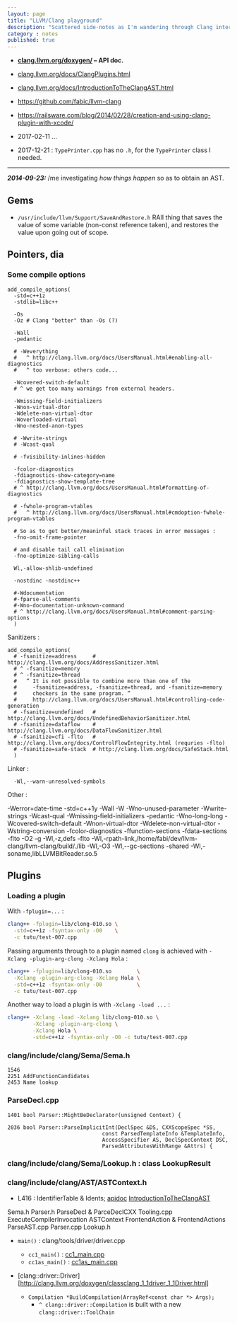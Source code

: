 ```yaml
---
layout: page
title: "LLVM/Clang playground"
description: "Scattered side-notes as I'm wandering through Clang internals."
category : notes
published: true
---
```


* __[clang.llvm.org/doxygen/](http://clang.llvm.org/doxygen/index.html)
  &ndash; API doc.__
* [clang.llvm.org/docs/ClangPlugins.html](https://clang.llvm.org/docs/ClangPlugins.html)
* [clang.llvm.org/docs/IntroductionToTheClangAST.html](https://clang.llvm.org/docs/IntroductionToTheClangAST.html)
* <https://github.com/fabic/llvm-clang>
* <https://railsware.com/blog/2014/02/28/creation-and-using-clang-plugin-with-xcode/>

* 2017-02-11 ...
* 2017-12-21 : `TypePrinter.cpp` has no `.h`, for the `TypePrinter` class I needed.

- - -

_**2014-09-23:**_ /me investigating _how things happen_ so as to obtain an AST.

## Gems

* `/usr/include/llvm/Support/SaveAndRestore.h` RAII thing that saves the value
  of some variable (non-const reference taken), and restores the value upon
  going out of scope.

## Pointers, dia

### Some compile options

    add_compile_options(
      -std=c++1z
      -stdlib=libc++

      -Os
      -Oz # Clang "better" than -Os (?)

      -Wall
      -pedantic

      # -Weverything
      #   ^ http://clang.llvm.org/docs/UsersManual.html#enabling-all-diagnostics
      #   ^ too verbose: others code...

      -Wcovered-switch-default
      # ^ we get too many warnings from external headers.

      -Wmissing-field-initializers
      -Wnon-virtual-dtor
      -Wdelete-non-virtual-dtor
      -Woverloaded-virtual
      -Wno-nested-anon-types

      # -Wwrite-strings
      # -Wcast-qual

      # -fvisibility-inlines-hidden

      -fcolor-diagnostics
      -fdiagnostics-show-category=name
      -fdiagnostics-show-template-tree
      # ^ http://clang.llvm.org/docs/UsersManual.html#formatting-of-diagnostics

      # -fwhole-program-vtables
      #   ^ http://clang.llvm.org/docs/UsersManual.html#cmdoption-fwhole-program-vtables

      # So as to get better/meaninful stack traces in error messages :
      -fno-omit-frame-pointer

      # and disable tail call elimination
      -fno-optimize-sibling-calls

      Wl,-allow-shlib-undefined

      -nostdinc -nostdinc++

      #-Wdocumentation
      #-fparse-all-comments
      #-Wno-documentation-unknown-command
      # ^ http://clang.llvm.org/docs/UsersManual.html#comment-parsing-options
      )

Sanitizers :

    add_compile_options(
      # -fsanitize=address     # http://clang.llvm.org/docs/AddressSanitizer.html
      # ^ -fsanitize=memory
      # ^ -fsanitize=thread
      #   “ It is not possible to combine more than one of the
      #     -fsanitize=address, -fsanitize=thread, and -fsanitize=memory
      #     checkers in the same program. ”
      #     http://clang.llvm.org/docs/UsersManual.html#controlling-code-generation
      # -fsanitize=undefined   # http://clang.llvm.org/docs/UndefinedBehaviorSanitizer.html
      # -fsanitize=dataflow    # http://clang.llvm.org/docs/DataFlowSanitizer.html
      # -fsanitize=cfi -flto   # http://clang.llvm.org/docs/ControlFlowIntegrity.html (requries -flto)
      # -fsanitize=safe-stack  # http://clang.llvm.org/docs/SafeStack.html
      )

Linker :

      -Wl,--warn-unresolved-symbols

Other :

-Werror=date-time -std=c++1y -Wall -W -Wno-unused-parameter -Wwrite-strings
-Wcast-qual -Wmissing-field-initializers -pedantic -Wno-long-long
-Wcovered-switch-default -Wnon-virtual-dtor -Wdelete-non-virtual-dtor
-Wstring-conversion -fcolor-diagnostics -ffunction-sections -fdata-sections
-flto -O2 -g  -Wl,-z,defs -flto
-Wl,-rpath-link,/home/fabi/dev/llvm-clang/llvm-clang/build/./lib  -Wl,-O3
-Wl,--gc-sections -shared -Wl,-soname,libLLVMBitReader.so.5

## Plugins

### Loading a plugin

With `-fplugin=...` :

```bash
clang++ -fplugin=lib/clong-010.so \
  -std=c++1z -fsyntax-only -O0    \
  -c tutu/test-007.cpp
```

Passing arguments through to a plugin named `clong` is achieved with
`-Xclang -plugin-arg-clong -Xclang Hola` :

```bash
clang++ -fplugin=lib/clong-010.so        \
  -Xclang -plugin-arg-clong -Xclang Hola \
  -std=c++1z -fsyntax-only -O0           \
  -c tutu/test-007.cpp
```

Another way to load a plugin is with `-Xclang -load ...` :

```bash
clang++ -Xclang -load -Xclang lib/clong-010.so \
        -Xclang -plugin-arg-clong \
        -Xclang Hola \
        -std=c++1z -fsyntax-only -O0 -c tutu/test-007.cpp
```

### clang/include/clang/Sema/Sema.h

    1546
    2251 AddFunctionCandidates
    2453 Name lookup

### ParseDecl.cpp

    1401 bool Parser::MightBeDeclarator(unsigned Context) {

    2036 bool Parser::ParseImplicitInt(DeclSpec &DS, CXXScopeSpec *SS,
                                  const ParsedTemplateInfo &TemplateInfo,
                                  AccessSpecifier AS, DeclSpecContext DSC,
                                  ParsedAttributesWithRange &Attrs) {

### clang/include/clang/Sema/Lookup.h : class LookupResult


### clang/include/clang/AST/ASTContext.h

* L416 : IdentifierTable & Idents;
  [apidoc](http://clang.llvm.org/doxygen/classclang_1_1ASTContext.html#a4f95adb9958e22fbe55212ae6482feb4)
  [IntroductionToTheClangAST](http://clang.llvm.org/docs/IntroductionToTheClangAST.html#ast-context)


Sema.h
Parser.h  ParseDecl & ParceDeclCXX
Tooling.cpp
ExecuteCompilerInvocation
ASTContext
FrontendAction & FrontendActions
ParseAST.cpp
Parser.cpp
Lookup.h


* `main()` : clang/tools/driver/driver.cpp
  - `cc1_main()` : [cc1_main.cpp](clang/tools/driver/cc1_main.cpp)
  - `cc1as_main()` : [cc1as_main.cpp](clang/tools/driver/cc1as_main.cpp)

* [clang::driver::Driver][http://clang.llvm.org/doxygen/classclang_1_1driver_1_1Driver.html]
  - `Compilation *BuildCompilation(ArrayRef<const char *> Args);`
    * `^ clang::driver::Compilation` is built with a new `clang::driver::ToolChain`
